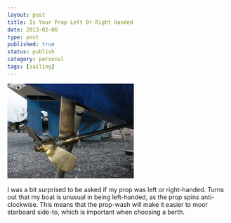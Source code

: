 ```yaml
--- 
layout: post 
title: Is Your Prop Left Or Right Handed
date: 2013-02-06
type: post 
published: true 
status: publish
category: personal
tags: [sailing]
---
```


<img src="/assets/prop.jpg" class="image-right" alt="Prop">

I was a bit surprised to be asked if my prop was left or right-handed.
Turns out that my boat is unusual in being left-handed, as the prop
spins anti-clockwise. This means that the prop-wash will make it easier
to moor starboard side-to, which is important when choosing a berth.

